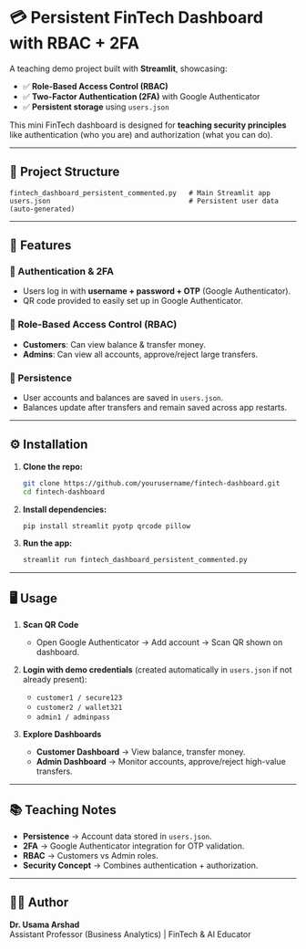 # 💳 Persistent FinTech Dashboard with RBAC + 2FA

A teaching demo project built with **Streamlit**, showcasing:

- ✅ **Role-Based Access Control (RBAC)**
- ✅ **Two-Factor Authentication (2FA)** with Google Authenticator
- ✅ **Persistent storage** using `users.json`

This mini FinTech dashboard is designed for **teaching security principles** like authentication (who you are) and authorization (what you can do).

---

## 📂 Project Structure

```
fintech_dashboard_persistent_commented.py   # Main Streamlit app
users.json                                  # Persistent user data (auto-generated)
```

---

## 🚀 Features

### 🔐 Authentication & 2FA
- Users log in with **username + password + OTP** (Google Authenticator).
- QR code provided to easily set up in Google Authenticator.

### 👥 Role-Based Access Control (RBAC)
- **Customers**: Can view balance & transfer money.
- **Admins**: Can view all accounts, approve/reject large transfers.

### 💾 Persistence
- User accounts and balances are saved in `users.json`.
- Balances update after transfers and remain saved across app restarts.

---

## ⚙️ Installation

1. **Clone the repo:**
   ```bash
   git clone https://github.com/yourusername/fintech-dashboard.git
   cd fintech-dashboard
   ```

2. **Install dependencies:**
   ```bash
   pip install streamlit pyotp qrcode pillow
   ```

3. **Run the app:**
   ```bash
   streamlit run fintech_dashboard_persistent_commented.py
   ```

---

## 🖥️ Usage

1. **Scan QR Code**
   - Open Google Authenticator → Add account → Scan QR shown on dashboard.

2. **Login with demo credentials**
   (created automatically in `users.json` if not already present):
   - `customer1 / secure123`
   - `customer2 / wallet321`
   - `admin1 / adminpass`

3. **Explore Dashboards**
   - **Customer Dashboard** → View balance, transfer money.
   - **Admin Dashboard** → Monitor accounts, approve/reject high-value transfers.

---

## 📚 Teaching Notes

- **Persistence** → Account data stored in `users.json`.
- **2FA** → Google Authenticator integration for OTP validation.
- **RBAC** → Customers vs Admin roles.
- **Security Concept** → Combines authentication + authorization.

---

## 👨‍🏫 Author

**Dr. Usama Arshad**  
Assistant Professor (Business Analytics) | FinTech & AI Educator

